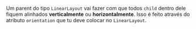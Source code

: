 Um parent do tipo `LinearLayout` vai fazer com que todos `child` dentro dele fiquem alinhados **verticalmente** ou **horizontalmente**. Isso é feito através do atributo `orientation` que tu deve colocar no `LinearLayout`.